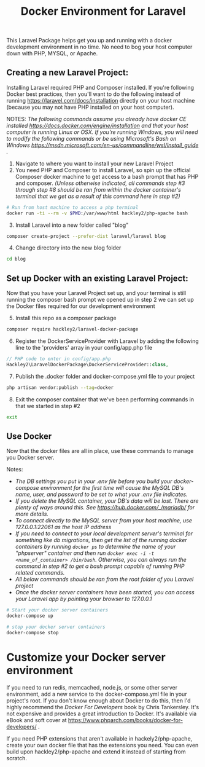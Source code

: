 <h1 style="text-align:center">Docker Environment for Laravel</h1>
<br>

This Laravel Package helps get you up and running with a docker development environment in no time.
No need to bog your host computer down with PHP, MYSQL, or Apache.

## Creating a new Laravel Project:

Installing Laravel required PHP and Composer installed. If you're following
Docker best practices, then you'll want to do the following instead of running
https://laravel.com/docs/installation directly on your host machine (because
you may not have PHP installed on your host computer).

NOTES: 
*The following commands assume you already have docker CE installed 
https://docs.docker.com/engine/installation
and that your host computer is running Linux or OSX. If you're running Windows, 
you will need to modify the following commands or be using Microsoft's 
Bash on Windows 
https://msdn.microsoft.com/en-us/commandline/wsl/install_guide .*

1. Navigate to where you want to install your new Laravel Project
2. You need PHP and Composer to install Laravel, so spin up the official Composer docker
   machine to get access to a bash prompt that has PHP and composer. 
   *(Unless otherwise indicated, all commands step #3 through step #8 should be ran from within 
     the docker container's terminal that we get as a result of this command here in step #2)*
```bash
# Run from host machine to access a php terminal
docker run -ti --rm -v $PWD:/var/www/html hackley2/php-apache bash
``` 
3. Install Laravel into a new folder called "blog"
```bash
composer create-project --prefer-dist laravel/laravel blog
```
4. Change directory into the new blog folder 
```bash
cd blog
```

## Set up Docker with an existing Laravel Project:

Now that you have your Laravel Project set up, and your terminal is still running
the composer bash prompt we opened up in step 2 we can set up the Docker files
required for our development environment

5. Install this repo as a composer package
```bash
composer require hackley2/laravel-docker-package
```
6. Register the DockerServiceProvider with Laravel by adding the following line to
   the 'providers' array in your config/app.php file 
```php
// PHP code to enter in config/app.php
Hackley2\LaravelDockerPackage\DockerServiceProvider::class,
```
7. Publish the .docker folder and docker-compose.yml file to your project
```bash
php artisan vendor:publish --tag=docker
```
8. Exit the composer container that we've been performing commands in that we started in step #2
```bash
exit
```

## Use Docker

Now that the docker files are all in place, use these commands to manage you Docker server.

Notes:
* *The DB settings you put in your .env file before you build your docker-compose environment
   for the first time will cause the MySQL DB's name, user, and password to be set to what your .env
   file indicates.*
* *If you delete the MySQL container, your DB's data will be lost. There are plenty of ways around
   this. See https://hub.docker.com/_/mariadb/ for more details.*
* *To connect directly to the MySQL server from your host machine, use 127.0.0.1:22061 as the 
   host IP address*
* *If you need to connect to your local development server's terminal for something like db migrations, then
   get the list of the running docker containers by running `docker ps` to determine the name of your "phpserver"
   container and then run `docker exec -i -t <name_of_container> /bin/bash`. Otherwise, you can always run the command in 
   step #2 to get a bash prompt capable of running PHP related commands.*
* *All below commands should be ran from the root folder of you Laravel project*
* *Once the docker server containers have been started, you can access your Laravel 
   app by pointing your browser to 127.0.0.1*


```bash
# Start your docker server containers
docker-compose up
```

```bash
# stop your docker server containers
docker-compose stop
```


# Customize your Docker server environment 

If you need to run redis, memcached, node.js, or some other server environment, add a new service to the docker-compose.yml
file in your project's root. If you don't know enough about Docker to do this, then I'd highly recommend the 
_Docker For Developers_ book by Chris Tankersley. It's not expensive and provides a great introduction to Docker. 
It's available via eBook and soft cover at https://www.phparch.com/books/docker-for-developers/ .

If you need PHP extensions that aren't available in hackely2/php-apache, create your own docker file that has the extensions
you need. You can even build upon hackley2/php-apache and extend it instead of starting from scratch.

